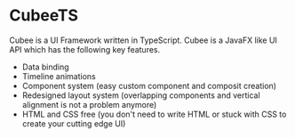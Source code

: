 # CubeeTS
Cubee is a UI Framework written in TypeScript. Cubee is a JavaFX like UI API which has the following key features.
- Data binding
- Timeline animations
- Component system (easy custom component and composit creation)
- Redesigned layout system (overlapping components and vertical alignment is not a problem anymore)
- HTML and CSS free (you don't need to write HTML or stuck with CSS to create your cutting edge UI)
